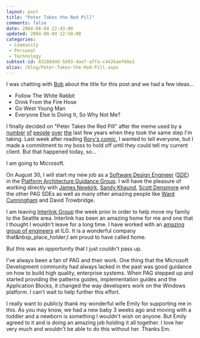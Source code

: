 ```yaml
---
layout: post
title: "Peter Takes the Red Pill"
comments: false
date: 2004-08-04 22:43:00
updated: 2004-08-04 22:50:00
categories:
 - Community
 - Personal
 - Technology
subtext-id: 83288d4d-5893-4ae7-affa-c4426aef60a3
alias: /blog/Peter-Takes-the-Red-Pill.aspx
---
```



I was chatting with [Bob](http://weblogs.ilg.com/brumfieldb) about the title for this post and we had a few ideas...

  * Follow The White Rabbit
  * Drink From the Fire Hose
  * Go West Young Man
  * Everyone Else Is Doing It, So Why Not Me?

I finally decided on "Peter Takes the Red Pill" after the meme used by a [number](http://radio.weblogs.com/0001011/2003/04/15.html#a2766) [of](http://weblogs.asp.net/gad/archive/2004/07/19/187750.aspx) [people](http://blogs.msdn.com/gisli/archive/2003/10/22/32912.aspx) [over](http://dotnetjunkies.com/WebLog/jcheyssial/archive/2004/04/16/11586.aspx) [the](http://www.codevoid.net/script/getEntry.aspx?id=60) last few years when they took the same step I'm taking. Last week after reading [Rory's comic](http://neopoleon.com/blog/posts/7285.aspx), I wanted to tell everyone, but I made a commitment to my boss to hold off until they could tell my current client. But that happened today, so...

I am going to Microsoft.

On August 30, I will start my new job as a [Software Design Engineer](http://www.microsoft.com/college/fulltime/sde.asp) ([SDE](http://blogs.msdn.com/jobsblog/archive/2004/04/05/108012.aspx)) in the [Platform Architecture Guidance Group](http://www.microsoft.com/resources/practices/default.mspx). I will have the pleasure of working directly with [James Newkirk](http://blogs.msdn.com/jamesnewkirk/), [Sandy Khaund](http://weblogs.asp.net/sandyk), [Scott Densmore](http://weblogs.asp.net/scottdensmore) and the other PAG SDEs as well as many other amazing people like [Ward Cunningham](http://c2.com/cgi/wiki?WardCunningham) and David Trowbridge.

I am leaving [Interlink Group](http://www.ilg.com/) the week prior in order to help move my family to the Seattle area. Interlink has been an amazing home for me and one that I thought I wouldn't leave for a long time. I have worked with an [amazing group of engineers](http://weblogs.ilg.com/) at ILG. It is a wonderful company that&nbsp_place_holder;I am proud to have called home.

But this was an opportunity that I just couldn't pass up.

I've always been a fan of PAG and their work. One thing that the Microsoft Development community had always lacked in the past was good guidance on how to build high quality, enterprise systems. When PAG stepped up and started providing the patterns guides, implementation guides and the Application Blocks, it changed the way developers work on the Windows platform. I can't wait to help further this effort.

I really want to publicly thank my wonderful wife Emily for supporting me in this. As you may know, we had a new baby 3 weeks ago and moving with a toddler and a newborn is something I wouldn't wish on anyone. But Emily agreed to it and is doing an amazing job holding it all together. I love her very much and wouldn't be able to do this without her. Thanks Em.

